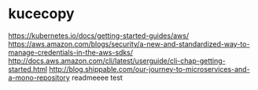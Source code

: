 # kucecopy

https://kubernetes.io/docs/getting-started-guides/aws/
https://aws.amazon.com/blogs/security/a-new-and-standardized-way-to-manage-credentials-in-the-aws-sdks/
http://docs.aws.amazon.com/cli/latest/userguide/cli-chap-getting-started.html
http://blog.shippable.com/our-journey-to-microservices-and-a-mono-repository
readmeeee test
